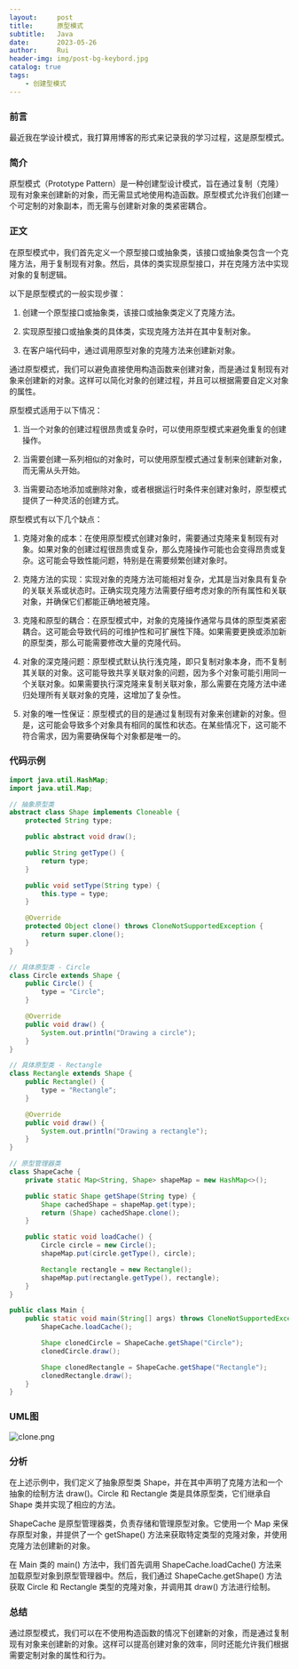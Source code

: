 ```yaml
---
layout:     post
title:      原型模式
subtitle:   Java
date:       2023-05-26
author:     Rui
header-img: img/post-bg-keybord.jpg
catalog: true
tags:
    - 创建型模式
---
```

### 前言
最近我在学设计模式，我打算用博客的形式来记录我的学习过程，这是原型模式。
### 简介
原型模式（Prototype Pattern）是一种创建型设计模式，旨在通过复制（克隆）现有对象来创建新的对象，而无需显式地使用构造函数。原型模式允许我们创建一个可定制的对象副本，而无需与创建新对象的类紧密耦合。
### 正文

在原型模式中，我们首先定义一个原型接口或抽象类，该接口或抽象类包含一个克隆方法，用于复制现有对象。然后，具体的类实现原型接口，并在克隆方法中实现对象的复制逻辑。

以下是原型模式的一般实现步骤：

1. 创建一个原型接口或抽象类，该接口或抽象类定义了克隆方法。

2. 实现原型接口或抽象类的具体类，实现克隆方法并在其中复制对象。

3. 在客户端代码中，通过调用原型对象的克隆方法来创建新对象。

通过原型模式，我们可以避免直接使用构造函数来创建对象，而是通过复制现有对象来创建新的对象。这样可以简化对象的创建过程，并且可以根据需要自定义对象的属性。

原型模式适用于以下情况：

1. 当一个对象的创建过程很昂贵或复杂时，可以使用原型模式来避免重复的创建操作。

2. 当需要创建一系列相似的对象时，可以使用原型模式通过复制来创建新对象，而无需从头开始。

3. 当需要动态地添加或删除对象，或者根据运行时条件来创建对象时，原型模式提供了一种灵活的创建方式。

原型模式有以下几个缺点：

1. 克隆对象的成本：在使用原型模式创建对象时，需要通过克隆来复制现有对象。如果对象的创建过程很昂贵或复杂，那么克隆操作可能也会变得昂贵或复杂。这可能会导致性能问题，特别是在需要频繁创建对象时。

2. 克隆方法的实现：实现对象的克隆方法可能相对复杂，尤其是当对象具有复杂的关联关系或状态时。正确实现克隆方法需要仔细考虑对象的所有属性和关联对象，并确保它们都能正确地被克隆。

3. 克隆和原型的耦合：在原型模式中，对象的克隆操作通常与具体的原型类紧密耦合。这可能会导致代码的可维护性和可扩展性下降。如果需要更换或添加新的原型类，那么可能需要修改大量的克隆代码。

4. 对象的深克隆问题：原型模式默认执行浅克隆，即只复制对象本身，而不复制其关联的对象。这可能导致共享关联对象的问题，因为多个对象可能引用同一个关联对象。如果需要执行深克隆来复制关联对象，那么需要在克隆方法中递归处理所有关联对象的克隆，这增加了复杂性。

5. 对象的唯一性保证：原型模式的目的是通过复制现有对象来创建新的对象。但是，这可能会导致多个对象具有相同的属性和状态。在某些情况下，这可能不符合需求，因为需要确保每个对象都是唯一的。

### 代码示例
```java
import java.util.HashMap;
import java.util.Map;

// 抽象原型类
abstract class Shape implements Cloneable {
    protected String type;

    public abstract void draw();

    public String getType() {
        return type;
    }

    public void setType(String type) {
        this.type = type;
    }

    @Override
    protected Object clone() throws CloneNotSupportedException {
        return super.clone();
    }
}

// 具体原型类 - Circle
class Circle extends Shape {
    public Circle() {
        type = "Circle";
    }

    @Override
    public void draw() {
        System.out.println("Drawing a circle");
    }
}

// 具体原型类 - Rectangle
class Rectangle extends Shape {
    public Rectangle() {
        type = "Rectangle";
    }

    @Override
    public void draw() {
        System.out.println("Drawing a rectangle");
    }
}

// 原型管理器类
class ShapeCache {
    private static Map<String, Shape> shapeMap = new HashMap<>();

    public static Shape getShape(String type) {
        Shape cachedShape = shapeMap.get(type);
        return (Shape) cachedShape.clone();
    }

    public static void loadCache() {
        Circle circle = new Circle();
        shapeMap.put(circle.getType(), circle);

        Rectangle rectangle = new Rectangle();
        shapeMap.put(rectangle.getType(), rectangle);
    }
}

public class Main {
    public static void main(String[] args) throws CloneNotSupportedException {
        ShapeCache.loadCache();

        Shape clonedCircle = ShapeCache.getShape("Circle");
        clonedCircle.draw();

        Shape clonedRectangle = ShapeCache.getShape("Rectangle");
        clonedRectangle.draw();
    }
}

```
### UML图
![clone.png](https://i.postimg.cc/hvG1D5yg/clone.png)

### 分析
在上述示例中，我们定义了抽象原型类 Shape，并在其中声明了克隆方法和一个抽象的绘制方法 draw()。Circle 和 Rectangle 类是具体原型类，它们继承自 Shape 类并实现了相应的方法。

ShapeCache 是原型管理器类，负责存储和管理原型对象。它使用一个 Map 来保存原型对象，并提供了一个 getShape() 方法来获取特定类型的克隆对象，并使用克隆方法创建新的对象。

在 Main 类的 main() 方法中，我们首先调用 ShapeCache.loadCache() 方法来加载原型对象到原型管理器中。然后，我们通过 ShapeCache.getShape() 方法获取 Circle 和 Rectangle 类型的克隆对象，并调用其 draw() 方法进行绘制。
### 总结
通过原型模式，我们可以在不使用构造函数的情况下创建新的对象，而是通过复制现有对象来创建新的对象。这样可以提高创建对象的效率，同时还能允许我们根据需要定制对象的属性和行为。